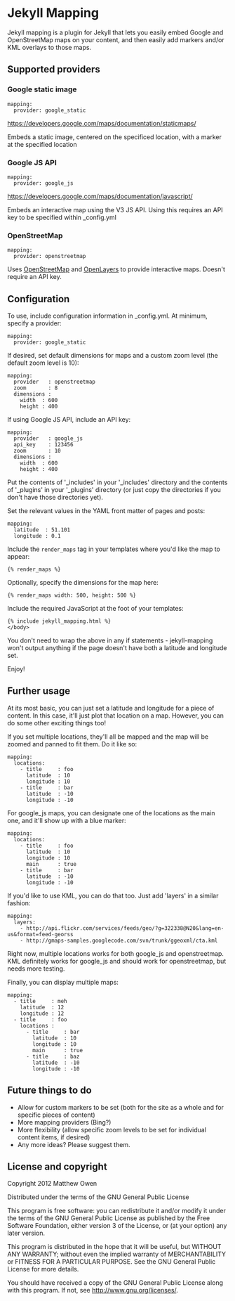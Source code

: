 # Jekyll Mapping

Jekyll mapping is a plugin for Jekyll that lets you easily embed Google and OpenStreetMap maps on your content, and then easily add markers and/or KML overlays to those maps.

## Supported providers

### Google static image

    mapping:
      provider: google_static

https://developers.google.com/maps/documentation/staticmaps/

Embeds a static image, centered on the specificed location, with a marker at the specified location

### Google JS API

    mapping:
      provider: google_js

https://developers.google.com/maps/documentation/javascript/

Embeds an interactive map using the V3 JS API. Using this requires an API key to be specified within _config.yml

### OpenStreetMap

    mapping:
      provider: openstreetmap

Uses [OpenStreetMap](http://www.openstreetmap.org/) and [OpenLayers](http://openlayers.org/) to provide interactive maps. Doesn't require an API key.

## Configuration

To use, include configuration information in _config.yml. At minimum, specify a provider:

    mapping:
      provider: google_static

If desired, set default dimensions for maps and a custom zoom level (the default zoom level is 10):

    mapping:
      provider   : openstreetmap
      zoom       : 8
      dimensions :
        width  : 600
        height : 400

If using Google JS API, include an API key:

    mapping:
      provider   : google_js
      api_key    : 123456
      zoom       : 10
      dimensions :
        width  : 600
        height : 400

Put the contents of '_includes' in your '_includes' directory and the contents of '_plugins' in your '_plugins' directory (or just copy the directories if you don't have those directories yet).

Set the relevant values in the YAML front matter of pages and posts:

    mapping:
      latitude  : 51.101
      longitude : 0.1

Include the `render_maps` tag in your templates where you'd like the map to appear:

    {% render_maps %}

Optionally, specify the dimensions for the map here:

    {% render_maps width: 500, height: 500 %}

Include the required JavaScript at the foot of your templates:

    {% include jekyll_mapping.html %}
    </body>

You don't need to wrap the above in any if statements - jekyll-mapping won't output anything if the page doesn't have both a latitude and longitude set.

Enjoy!

## Further usage

At its most basic, you can just set a latitude and longitude for a piece of content. In this case, it'll just plot that location on a map. However, you can do some other exciting things too!

If you set multiple locations, they'll all be mapped and the map will be zoomed and panned to fit them. Do it like so:

    mapping:
      locations:
        - title     : foo
          latitude  : 10
          longitude : 10
        - title     : bar
          latitude  : -10
          longitude : -10

For google_js maps, you can designate one of the locations as the main one, and it'll show up with a blue marker:

    mapping:
      locations:
        - title     : foo
          latitude  : 10
          longitude : 10
          main      : true
        - title     : bar
          latitude  : -10
          longitude : -10

If you'd like to use KML, you can do that too. Just add 'layers' in a similar fashion:

    mapping:
      layers:
        - http://api.flickr.com/services/feeds/geo/?g=322338@N20&lang=en-us&format=feed-georss
        - http://gmaps-samples.googlecode.com/svn/trunk/ggeoxml/cta.kml

Right now, multiple locations works for both google_js and openstreetmap. KML definitely works for google_js and should work for openstreetmap, but needs more testing.

Finally, you can display multiple maps:

    mapping:
      - title     : meh
        latitude  : 12
        longitude : 12
      - title     : foo
        locations :
          - title     : bar
            latitude  : 10
            longitude : 10
            main      : true
          - title     : baz
            latitude  : -10
            longitude : -10


## Future things to do

* Allow for custom markers to be set (both for the site as a whole and for specific pieces of content)
* More mapping providers (Bing?)
* More flexibility (allow specific zoom levels to be set for individual content items, if desired)
* Any more ideas? Please suggest them.

## License and copyright

Copyright 2012 Matthew Owen

Distributed under the terms of the GNU General Public License

This program is free software: you can redistribute it and/or modify
it under the terms of the GNU General Public License as published by
the Free Software Foundation, either version 3 of the License, or
(at your option) any later version.

This program is distributed in the hope that it will be useful,
but WITHOUT ANY WARRANTY; without even the implied warranty of
MERCHANTABILITY or FITNESS FOR A PARTICULAR PURPOSE.  See the
GNU General Public License for more details.

You should have received a copy of the GNU General Public License
along with this program.  If not, see <http://www.gnu.org/licenses/>.
